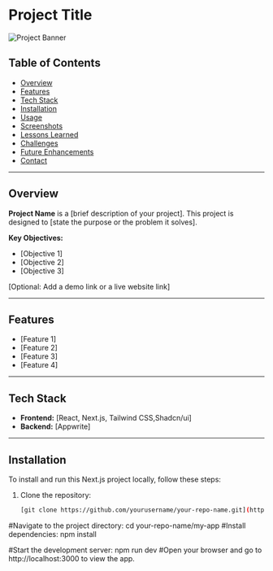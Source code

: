 # Project Title

![Project Banner](link-to-image-or-remove-this-line)

## Table of Contents
- [Overview](#overview)
- [Features](#features)
- [Tech Stack](#tech-stack)
- [Installation](#installation)
- [Usage](#usage)
- [Screenshots](#screenshots)
- [Lessons Learned](#lessons-learned)
- [Challenges](#challenges)
- [Future Enhancements](#future-enhancements)
- [Contact](#contact)

---

## Overview

**Project Name** is a [brief description of your project]. This project is designed to [state the purpose or the problem it solves].

**Key Objectives:**
- [Objective 1]
- [Objective 2]
- [Objective 3]

[Optional: Add a demo link or a live website link]

---

## Features

- [Feature 1]
- [Feature 2]
- [Feature 3]
- [Feature 4]

---

## Tech Stack

- **Frontend:** [React, Next.js, Tailwind CSS,Shadcn/ui]
- **Backend:** [Appwrite]


---

## Installation

To install and run this Next.js project locally, follow these steps:

1. Clone the repository:
   ```bash
   [git clone https://github.com/yourusername/your-repo-name.git](https://github.com/mo634/Patient-Management-System.git)
#Navigate to the project directory:
cd your-repo-name/my-app
#Install dependencies:
npm install

#Start the development server:
npm run dev
#Open your browser and go to http://localhost:3000 to view the app.
